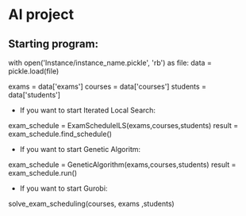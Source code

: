 
# AI project

## Starting program:

with open('Instance/instance_name.pickle', 'rb') as file:
        data = pickle.load(file)

exams = data['exams']
courses = data['courses']
students = data['students']

- If you want to start Iterated Local Search:

exam_schedule = ExamScheduleILS(exams,courses,students)
result = exam_schedule.find_schedule()

- If you want to start Genetic Algoritm:

exam_schedule = GeneticAlgorithm(exams,courses,students)
result = exam_schedule.run()

- If you want to start Gurobi:

solve_exam_scheduling(courses, exams ,students)
